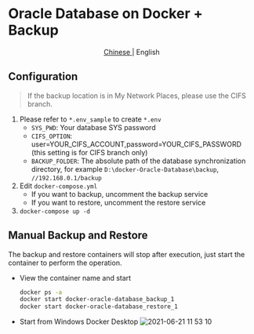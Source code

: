 # Oracle Database on Docker + Backup

<section align="center">
  <p>
    <a href="https://github.com/jim60105/docker-Oracle-Database/blob/master/README.zh.md">
        Chinese
    </a>
    <span>| English</span>
  </p>
</section>

## Configuration

> If the backup location is in My Network Places, please use the CIFS branch.

1. Please refer to `*.env_sample` to create `*.env`
    - `SYS_PWD`: Your database SYS password
    - `CIFS_OPTION`: user=YOUR_CIFS_ACCOUNT,password=YOUR_CIFS_PASSWORD (this setting is for CIFS branch only)
    - `BACKUP_FOLDER`: The absolute path of the database synchronization directory, for example `D:\docker-Oracle-Database\backup`, `//192.168.0.1/backup`
1. Edit `docker-compose.yml`
    - If you want to backup, uncomment the backup service
    - If you want to restore, uncomment the restore service
1. `docker-compose up -d`

## Manual Backup and Restore

The backup and restore containers will stop after execution, just start the container to perform the operation.

- View the container name and start

  ```sh
  docker ps -a 
  docker start docker-oracle-database_backup_1
  docker start docker-oracle-database_restore_1
  ```

- Start from Windows Docker Desktop
![2021-06-21 11 53 10](https://user-images.githubusercontent.com/16995691/122706292-2d2a5180-d28a-11eb-823d-ef62172104f8.png)
